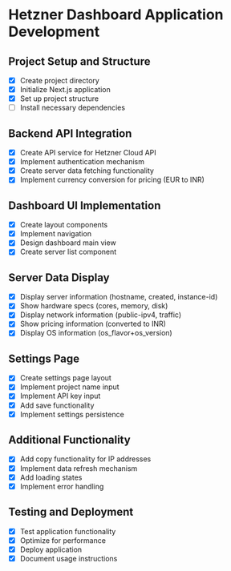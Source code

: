 # Hetzner Dashboard Application Development

## Project Setup and Structure
- [x] Create project directory
- [x] Initialize Next.js application
- [x] Set up project structure
- [ ] Install necessary dependencies

## Backend API Integration
- [x] Create API service for Hetzner Cloud API
- [x] Implement authentication mechanism
- [x] Create server data fetching functionality
- [x] Implement currency conversion for pricing (EUR to INR)

## Dashboard UI Implementation
- [x] Create layout components
- [x] Implement navigation
- [x] Design dashboard main view
- [x] Create server list component

## Server Data Display
- [x] Display server information (hostname, created, instance-id)
- [x] Show hardware specs (cores, memory, disk)
- [x] Display network information (public-ipv4, traffic)
- [x] Show pricing information (converted to INR)
- [x] Display OS information (os_flavor+os_version)

## Settings Page
- [x] Create settings page layout
- [x] Implement project name input
- [x] Implement API key input
- [x] Add save functionality
- [x] Implement settings persistence

## Additional Functionality
- [x] Add copy functionality for IP addresses
- [x] Implement data refresh mechanism
- [x] Add loading states
- [x] Implement error handling

## Testing and Deployment
- [x] Test application functionality
- [x] Optimize for performance
- [x] Deploy application
- [x] Document usage instructions
